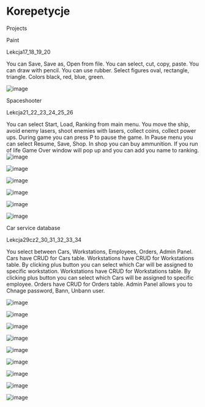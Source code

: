 # Korepetycje
Projects

Paint

Lekcja17_18_19_20

You can Save, Save as, Open from file.
You can select, cut, copy, paste.
You can draw with pencil.
You can use rubber.
Select figures oval, rectangle, triangle.
Colors black, red, blue, green.

![image](https://user-images.githubusercontent.com/104444592/166554058-22d091b5-2cf3-4c14-836b-ac85fae355f8.png)


Spaceshooter

Lekcja21_22_23_24_25_26

You can select Start, Load, Ranking from main menu.
You move the ship, avoid enemy lasers, shoot enemies with lasers, collect coins, collect power ups.
During game you can press P to pause the game.
In Pause menu you can select Resume, Save, Shop.
In shop you can buy ammunition.
If you run of life Game Over window will pop up and you can add you name to  ranking.
![image](https://user-images.githubusercontent.com/104444592/166554200-ef829e6d-2265-4b65-96e0-f9730cf91042.png)

![image](https://user-images.githubusercontent.com/104444592/166554254-d5e42a9b-67d2-4093-8c7a-0105c8aa44c3.png)

![image](https://user-images.githubusercontent.com/104444592/166554468-a622d29a-59f5-4b58-91e8-7ec36e89989d.png)

![image](https://user-images.githubusercontent.com/104444592/166554531-22f7918a-4f73-4649-b9f2-af6ae94b74a6.png)

![image](https://user-images.githubusercontent.com/104444592/166554582-a31d0099-1794-42c2-bf6d-01f5c5d2f2bb.png)

![image](https://user-images.githubusercontent.com/104444592/166554622-867ebf52-cc1f-4704-a732-b25ffb2fc98b.png)

Car service database

Lekcja29cz2_30_31_32_33_34

You select between Cars, Workstations, Employees, Orders, Admin Panel.
Cars have CRUD for Cars table.
Workstations have CRUD for Workstations table.
By clicking  plus button you can select which Car will  be assigned to specific workstation.
Workstations have CRUD for Workstations table.
By clicking  plus button you can select which Cars will be assigned to specific employee.
Orders have CRUD for Orders table.
Admin Panel allows you to Chnage password, Bann, Unbann user.

![image](https://user-images.githubusercontent.com/104444592/167370796-65dc08a7-79b5-49a0-8a4b-10790981abaa.png)

![image](https://user-images.githubusercontent.com/104444592/167370891-ae5cfc62-c8b4-42aa-ba9c-3e04c146d9aa.png)

![image](https://user-images.githubusercontent.com/104444592/167470730-f3328f69-5a48-49e3-8440-1f02b4b9ce82.png)


![image](https://user-images.githubusercontent.com/104444592/167467990-b6fb6158-9067-4b6b-a0ec-c7785a0e4cd6.png)

![image](https://user-images.githubusercontent.com/104444592/167468099-afc40118-09c0-4cfd-8de6-41a968ea8fd5.png)

![image](https://user-images.githubusercontent.com/104444592/167468204-677695f0-b267-461b-baac-4bb979b86983.png)

![image](https://user-images.githubusercontent.com/104444592/167468270-5e2fa9a0-b7d1-4666-b999-11989f4a5d8d.png)

![image](https://user-images.githubusercontent.com/104444592/167468334-147302e1-983a-4482-a6d1-afff8745532c.png)

![image](https://user-images.githubusercontent.com/104444592/167468395-b67ba383-e1ae-4693-96d4-b14d5127a55b.png)


